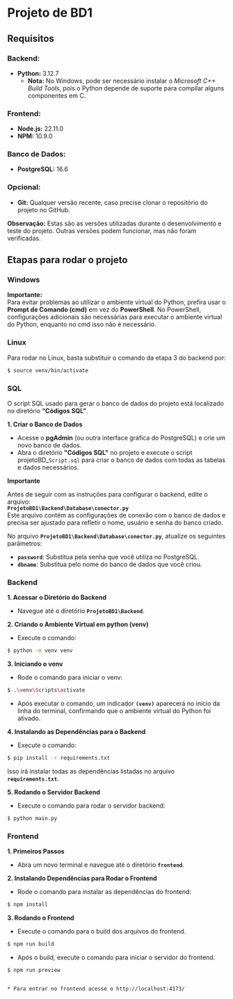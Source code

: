 # **Projeto de BD1**

## **Requisitos**

### **Backend:**

* **Python:** 3.12.7  
  * **Nota:** No Windows, pode ser necessário instalar o *Microsoft C++ Build Tools*, pois o Python depende de suporte para compilar alguns componentes em C.

### **Frontend:**

* **Node.js:** 22.11.0  
* **NPM:** 10.9.0

### **Banco de Dados:**

* **PostgreSQL:** 16.6

### **Opcional:**

* **Git:** Qualquer versão recente, caso precise clonar o repositório do projeto no GitHub.

**Observação:** Estas são as versões utilizadas durante o desenvolvimento e teste do projeto. Outras versões podem funcionar, mas não foram verificadas.

## **Etapas para rodar o projeto**

### **Windows**

**Importante:**  
Para evitar problemas ao utilizar o ambiente virtual do Python, prefira usar o **Prompt de Comando (cmd)** em vez do **PowerShell**. No PowerShell, configurações adicionais são necessárias para executar o ambiente virtual do Python, enquanto no cmd isso não é necessário.

### **Linux**

Para rodar no Linux, basta substituir o comando da etapa 3 do backend por:

```sh
$ source venv/bin/activate
```

### **SQL**

O script SQL usado para gerar o banco de dados do projeto está localizado no diretório **“Códigos SQL”**.

**1\. Criar o Banco de Dados**

* Acesse o **pgAdmin** (ou outra interface gráfica do PostgreSQL) e crie um novo banco de dados.  
* Abra o diretório **"Códigos SQL"** no projeto e execute o script projetoBD\_`Script.sql` para criar o banco de dados com todas as tabelas e dados necessários.

**Importante**

Antes de seguir com as instruções para configurar o backend, edite o arquivo:  
**`ProjetoBD1\Backend\Database\conector.py`**  
Este arquivo contém as configurações de conexão com o banco de dados e precisa ser ajustado para refletir o nome, usuário e senha do banco criado.

No arquivo **`ProjetoBD1\Backend\Database\conector.py`**, atualize os seguintes parâmetros:

* **`password`**: Substitua pela senha que você utiliza no PostgreSQL.  
* **`dbname`**: Substitua pelo nome do banco de dados que você criou.

### **Backend**

**1\. Acessar o Diretório do Backend**

* Navegue até o diretório **`ProjetoBD1\Backend`**.

**2\. Criando o Ambiente Virtual em python (venv)**

* Execute o comando:

```sh
$ python -m venv venv
```

**3\. Iniciando o venv**

* Rode o comando para iniciar o venv:

```sh
$ .\venv\Scripts\activate
```
* Após executar o comando, um indicador **`(venv)`** aparecerá no início da linha do terminal, confirmando que o ambiente virtual do Python foi ativado.

**4\. Instalando as Dependências para o Backend**

* Execute o comando:

```sh
$ pip install -r requirements.txt
```
Isso irá instalar todas as dependências listadas no arquivo **`requirements.txt`**.

**5\. Rodando o Servidor Backend**

* Execute o comando para rodar o servidor backend:

```sh
$ python main.py
```

### **Frontend**

**1\. Primeiros Passos**

* Abra um novo terminal e navegue até o diretório **`frontend`**.

**2\. Instalando Dependências para Rodar o Frontend**

* Rode o comando para instalar as dependências do frontend:

```sh
$ npm install
```

**3\. Rodando o Frontend**

* Execute o comando para o build dos arquivos do frontend.

```sh
$ npm run build
```

* Após o build, execute o comando para iniciar o servidor do frontend.

```sh
$ npm run preview


* Para entrar no frontend acesse o http://localhost:4173/
